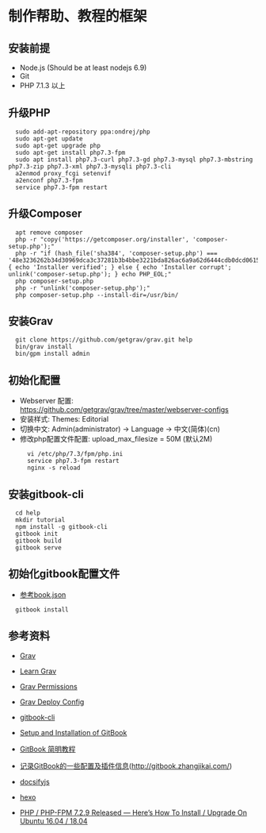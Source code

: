 # 制作帮助、教程的框架

## 安装前提

- Node.js (Should be at least nodejs 6.9)
- Git
- PHP 7.1.3 以上


## 升级PHP
  ```
    sudo add-apt-repository ppa:ondrej/php
    sudo apt-get update
    sudo apt-get upgrade php
    sudo apt-get install php7.3-fpm
    sudo apt install php7.3-curl php7.3-gd php7.3-mysql php7.3-mbstring php7.3-zip php7.3-xml php7.3-mysqli php7.3-cli
    a2enmod proxy_fcgi setenvif
    a2enconf php7.3-fpm
    service php7.3-fpm restart
  ```

## 升级Composer
  ```
    apt remove composer
    php -r "copy('https://getcomposer.org/installer', 'composer-setup.php');"
    php -r "if (hash_file('sha384', 'composer-setup.php') === '48e3236262b34d30969dca3c37281b3b4bbe3221bda826ac6a9a62d6444cdb0dcd0615698a5cbe587c3f0fe57a54d8f5') { echo 'Installer verified'; } else { echo 'Installer corrupt'; unlink('composer-setup.php'); } echo PHP_EOL;"
    php composer-setup.php
    php -r "unlink('composer-setup.php');"
    php composer-setup.php --install-dir=/usr/bin/
  ```

## 安装Grav
  ```
    git clone https://github.com/getgrav/grav.git help
    bin/grav install
    bin/gpm install admin
  ```

## 初始化配置
  - Webserver 配置: https://github.com/getgrav/grav/tree/master/webserver-configs
  - 安装样式: Themes: Editorial
  - 切换中文: Admin(administrator) -> Language -> 中文(简体)(cn)
  - 修改php配置文件配置: upload_max_filesize = 50M (默认2M)
    ```
      vi /etc/php/7.3/fpm/php.ini
      service php7.3-fpm restart
      nginx -s reload
    ```

## 安装gitbook-cli
  ```
    cd help
    mkdir tutorial
    npm install -g gitbook-cli
    gitbook init
    gitbook build
    gitbook serve
  ```

## 初始化gitbook配置文件

  - [参考book.json](https://github.com/skygreen2001/gitbook-use/blob/master/book.json)
  ```
    gitbook install
  ```


## 参考资料

- [Grav](https://getgrav.org/)  
- [Learn Grav](https://learn.getgrav.org/)
- [Grav Permissions](https://learn.getgrav.org/16/troubleshooting/permissions)
- [Grav Deploy Config](https://github.com/getgrav/grav/tree/master/webserver-configs)

- [gitbook-cli](https://github.com/GitbookIO/gitbook-cli)
- [Setup and Installation of GitBook](https://github.com/GitbookIO/gitbook/blob/master/docs/setup.md)
- [GitBook 简明教程](http://www.chengweiyang.cn/gitbook/index.html)
- [记录GitBook的一些配置及插件信息](https://github.com/zhangjikai/gitbook-use/)(http://gitbook.zhangjikai.com/)
- [docsifyjs](https://github.com/docsifyjs/docsify)
- [hexo](https://hexo.io/)
- [PHP / PHP-FPM 7.2.9 Released — Here’s How To Install / Upgrade On Ubuntu 16.04 / 18.04](https://websiteforstudents.com/php-php-fpm-7-2-9-releaed-heres-how-to-install-upgrade-on-ubuntu-16-04-18-04/)
